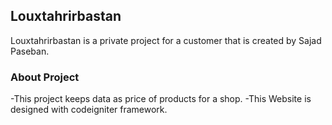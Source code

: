 ## Louxtahrirbastan
Louxtahrirbastan is a private project for a customer that is created by Sajad Paseban.
### About Project
-This project keeps data as price of products for a shop.
-This Website is designed with codeigniter framework.
